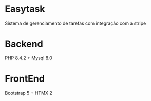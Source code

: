 # Easytask
 Sistema de gerenciamento de tarefas com integração com a stripe

# Backend
 PHP 8.4.2 + Mysql 8.0

# FrontEnd
 Bootstrap 5 + HTMX 2
